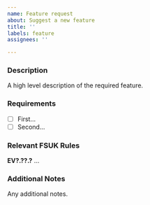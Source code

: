 ```yaml
---
name: Feature request
about: Suggest a new feature
title: ''
labels: feature
assignees: ''

---
```


### Description
A high level description of the required feature.

### Requirements
<!-- to be ticked when met -->
- [ ] First...
- [ ] Second...

### Relevant FSUK Rules
**EV?.??.?** ...

### Additional Notes
Any additional notes.
